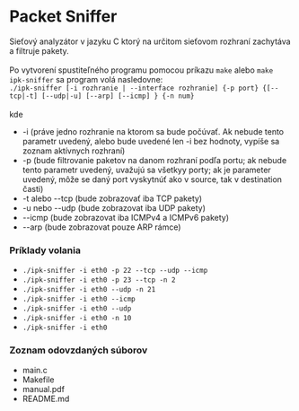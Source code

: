 # Packet Sniffer

Sieťový analyzátor v jazyku C ktorý na určitom sieťovom rozhraní zachytáva a filtruje pakety. <br><br>
Po vytvorení spustiteľného programu pomocou príkazu `make`  alebo `make ipk-sniffer` sa program volá nasledovne:\
`./ipk-sniffer [-i rozhranie | --interface rozhranie] {-p port} {[--tcp|-t] [--udp|-u] [--arp] [--icmp] } {-n num}`\
<br>
kde
- -i <rozhranie> (práve jedno rozhranie na ktorom sa bude počúvať. Ak nebude tento parametr uvedený, alebo bude uvedené len -i bez hodnoty, vypíše sa zoznam aktívnych rozhraní)
- -p <port> (bude filtrovanie paketov na danom rozhraní podľa portu; ak nebude tento parametr uvedený, uvažujú sa všetkyy porty; ak je parameter uvedený, môže se daný port vyskytnúť ako v source, tak v destination časti)
- -t alebo --tcp (bude zobrazovať iba TCP pakety)
- -u nebo --udp (bude zobrazovat iba UDP pakety)
- --icmp (bude zobrazovat iba ICMPv4 a ICMPv6 pakety)
- --arp (bude zobrazovat pouze ARP rámce)
  
### Príklady volania
- `./ipk-sniffer -i eth0 -p 22 --tcp --udp --icmp`
- `./ipk-sniffer -i eth0 -p 23 --tcp -n 2`
- `./ipk-sniffer -i eth0 --udp -n 21`
- `./ipk-sniffer -i eth0 --icmp` 
- `./ipk-sniffer -i eth0 --udp`   
- `./ipk-sniffer -i eth0 -n 10 `
- `./ipk-sniffer -i eth0 `
  
### Zoznam odovzdaných súborov
- main.c
- Makefile
- manual.pdf
- README.md
  
